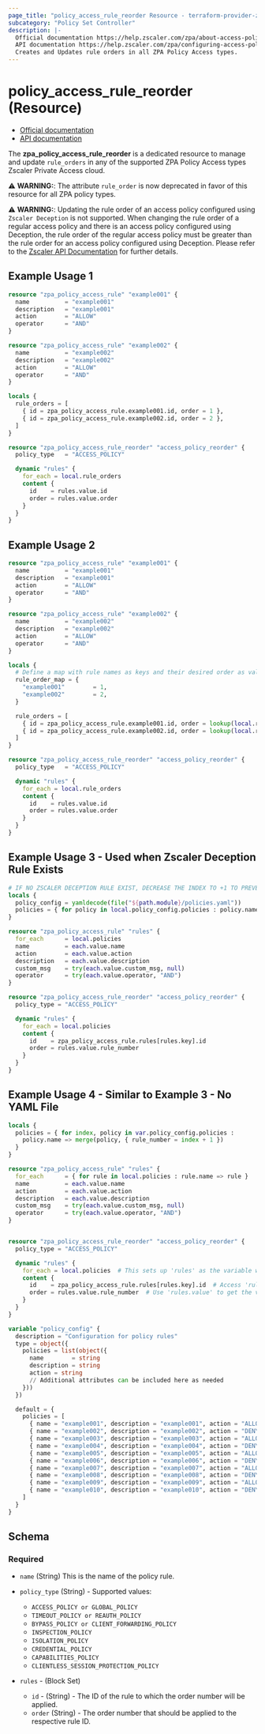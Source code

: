 ```yaml
---
page_title: "policy_access_rule_reorder Resource - terraform-provider-zpa"
subcategory: "Policy Set Controller"
description: |-
  Official documentation https://help.zscaler.com/zpa/about-access-policy
  API documentation https://help.zscaler.com/zpa/configuring-access-policies-using-api
  Creates and Updates rule orders in all ZPA Policy Access types.
---
```


# policy_access_rule_reorder (Resource)

* [Official documentation](https://help.zscaler.com/zpa/about-access-policy)
* [API documentation](https://help.zscaler.com/zpa/configuring-access-policies-using-api)

The **zpa_policy_access_rule_reorder** is a dedicated resource to manage and update `rule_orders` in any of the supported ZPA Policy Access types Zscaler Private Access cloud.

⚠️ **WARNING:**: The attribute ``rule_order`` is now deprecated in favor of this resource for all ZPA policy types.

⚠️ **WARNING:**: Updating the rule order of an access policy configured using `Zscaler Deception` is not supported. When changing the rule order of a regular access policy and there is an access policy configured using Deception, the rule order of the regular access policy must be greater than the rule order for an access policy configured using Deception. Please refer to the [Zscaler API Documentation](https://help.zscaler.com/zpa/configuring-access-policies-using-api#:~:text=Updating%20the%20rule,configured%20using%20Deception.) for further details.

## Example Usage 1

```terraform
resource "zpa_policy_access_rule" "example001" {
  name          = "example001"
  description   = "example001"
  action        = "ALLOW"
  operator      = "AND"
}

resource "zpa_policy_access_rule" "example002" {
  name          = "example002"
  description   = "example002"
  action        = "ALLOW"
  operator      = "AND"
}

locals {
  rule_orders = [
    { id = zpa_policy_access_rule.example001.id, order = 1 },
    { id = zpa_policy_access_rule.example002.id, order = 2 },
  ]
}

resource "zpa_policy_access_rule_reorder" "access_policy_reorder" {
  policy_type   = "ACCESS_POLICY"

  dynamic "rules" {
    for_each = local.rule_orders
    content {
      id    = rules.value.id
      order = rules.value.order
    }
  }
}
```

## Example Usage 2

```terraform
resource "zpa_policy_access_rule" "example001" {
  name          = "example001"
  description   = "example001"
  action        = "ALLOW"
  operator      = "AND"
}

resource "zpa_policy_access_rule" "example002" {
  name          = "example002"
  description   = "example002"
  action        = "ALLOW"
  operator      = "AND"
}

locals {
  # Define a map with rule names as keys and their desired order as values.
  rule_order_map = {
    "example001"        = 1,
    "example002"        = 2,
  }

  rule_orders = [
    { id = zpa_policy_access_rule.example001.id, order = lookup(local.rule_order_map, "example001") },
    { id = zpa_policy_access_rule.example002.id, order = lookup(local.rule_order_map, "example002") },
  ]
}

resource "zpa_policy_access_rule_reorder" "access_policy_reorder" {
  policy_type   = "ACCESS_POLICY"

  dynamic "rules" {
    for_each = local.rule_orders
    content {
      id    = rules.value.id
      order = rules.value.order
    }
  }
}
```

## Example Usage 3 - Used when Zscaler Deception Rule Exists

```terraform
# IF NO ZSCALER DECEPTION RULE EXIST, DECREASE THE INDEX TO +1 TO PREVENT DRIFTS
locals {
  policy_config = yamldecode(file("${path.module}/policies.yaml"))
  policies = { for policy in local.policy_config.policies : policy.name => merge(policy, { rule_number = index(local.policy_config.policies, policy) + 2 }) }
}

resource "zpa_policy_access_rule" "rules" {
  for_each      = local.policies
  name          = each.value.name
  action        = each.value.action
  description   = each.value.description
  custom_msg    = try(each.value.custom_msg, null)
  operator      = try(each.value.operator, "AND")
}

resource "zpa_policy_access_rule_reorder" "access_policy_reorder" {
  policy_type = "ACCESS_POLICY"

  dynamic "rules" {
    for_each = local.policies
    content {
      id    = zpa_policy_access_rule.rules[rules.key].id
      order = rules.value.rule_number
    }
  }
}
```

## Example Usage 4 - Similar to Example 3 - No YAML File

```terraform
locals {
  policies = { for index, policy in var.policy_config.policies :
    policy.name => merge(policy, { rule_number = index + 1 })
  }
}

resource "zpa_policy_access_rule" "rules" {
  for_each      = { for rule in local.policies : rule.name => rule }
  name          = each.value.name
  action        = each.value.action
  description   = each.value.description
  custom_msg    = try(each.value.custom_msg, null)
  operator      = try(each.value.operator, "AND")
}


resource "zpa_policy_access_rule_reorder" "access_policy_reorder" {
  policy_type = "ACCESS_POLICY"

  dynamic "rules" {
    for_each = local.policies  # This sets up 'rules' as the variable within the block
    content {
      id    = zpa_policy_access_rule.rules[rules.key].id  # Access 'rules.key' for the map key
      order = rules.value.rule_number  # Use 'rules.value' to get the values from the map
    }
  }
}

variable "policy_config" {
  description = "Configuration for policy rules"
  type = object({
    policies = list(object({
      name        = string
      description = string
      action = string
      // Additional attributes can be included here as needed
    }))
  })

  default = {
    policies = [
      { name = "example001", description = "example001", action = "ALLOW"},
      { name = "example002", description = "example002", action = "DENY" },
      { name = "example003", description = "example003", action = "ALLOW" },
      { name = "example004", description = "example004", action = "DENY" },
      { name = "example005", description = "example005", action = "ALLOW" },
      { name = "example006", description = "example006", action = "DENY" },
      { name = "example007", description = "example007", action = "ALLOW" },
      { name = "example008", description = "example008", action = "DENY" },
      { name = "example009", description = "example009", action = "ALLOW" },
      { name = "example010", description = "example010", action = "DENY" },
    ]
  }
}
```

## Schema

### Required

- `name` (String) This is the name of the policy rule.
- `policy_type` (String) - Supported values:
  - ``ACCESS_POLICY or GLOBAL_POLICY``
  - ``TIMEOUT_POLICY or REAUTH_POLICY``
  - ``BYPASS_POLICY or CLIENT_FORWARDING_POLICY``
  - ``INSPECTION_POLICY``
  - ``ISOLATION_POLICY``
  - ``CREDENTIAL_POLICY``
  - ``CAPABILITIES_POLICY``
  - ``CLIENTLESS_SESSION_PROTECTION_POLICY``

- `rules` - (Block Set)
  - `id` - (String) - The ID of the rule to which the order number will be applied.
  - `order` (String) - The order number that should be applied to the respective rule ID.
